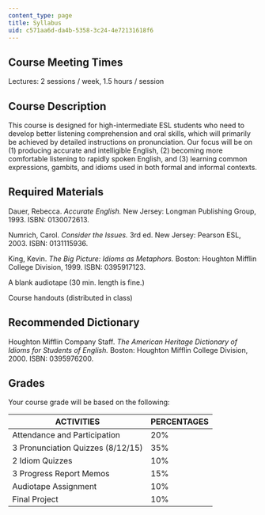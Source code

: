 ```yaml
---
content_type: page
title: Syllabus
uid: c571aa6d-da4b-5358-3c24-4e72131618f6
---
```


Course Meeting Times
--------------------

Lectures: 2 sessions / week, 1.5 hours / session

Course Description
------------------

This course is designed for high-intermediate ESL students who need to develop better listening comprehension and oral skills, which will primarily be achieved by detailed instructions on pronunciation. Our focus will be on (1) producing accurate and intelligible English, (2) becoming more comfortable listening to rapidly spoken English, and (3) learning common expressions, gambits, and idioms used in both formal and informal contexts.

Required Materials
------------------

Dauer, Rebecca. _Accurate English._ New Jersey: Longman Publishing Group, 1993. ISBN: 0130072613.

Numrich, Carol. _Consider the Issues._ 3rd ed. New Jersey: Pearson ESL, 2003. ISBN: 0131115936.

King, Kevin. _The Big Picture: Idioms as Metaphors._ Boston: Houghton Mifflin College Division, 1999. ISBN: 0395917123.

A blank audiotape (30 min. length is fine.)

Course handouts (distributed in class)

Recommended Dictionary
----------------------

Houghton Mifflin Company Staff. _The American Heritage Dictionary of Idioms for Students of English._ Boston: Houghton Mifflin College Division, 2000. ISBN: 0395976200.

Grades
------

Your course grade will be based on the following:

| ACTIVITIES | PERCENTAGES |
| --- | --- |
| Attendance and Participation | 20% |
| 3 Pronunciation Quizzes (8/12/15) | 35% |
| 2 Idiom Quizzes | 10% |
| 3 Progress Report Memos | 15% |
| Audiotape Assignment | 10% |
| Final Project | 10%